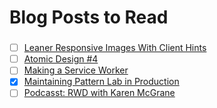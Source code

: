 # Blog Posts to Read

### 
- [ ] [Leaner Responsive Images With Client Hints](https://www.smashingmagazine.com/2016/01/leaner-responsive-images-client-hints)
- [ ] [Atomic Design #4](http://us5.campaign-archive2.com/?u=6c0c3f4dcd40d88bc1cedb3fa&id=4a2b57dbe1&e=e405bb8213)
- [ ] [Making a Service Worker](https://www.smashingmagazine.com/2016/02/making-a-service-worker/)
- [x] [Maintaining Pattern Lab in Production](https://github.com/pattern-lab/patternlab-php/issues/312#issuecomment-174244716)
- [ ] [Podcasst: RWD with Karen McGrane](http://msdevshow.com/2015/12/responsive-design-with-karen-mcgrane/)
